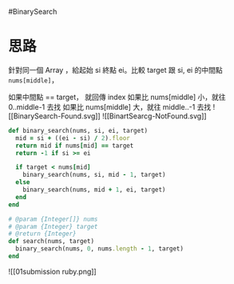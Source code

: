 #BinarySearch

# 思路

針對同一個 Array ，給起始 si 終點 ei。比較 target 跟 si, ei 的中間點 `nums[middle]`，

如果中間點 == target， 就回傳 index
如果比 nums[middle] 小，就往 0..middle-1 去找
如果比 nums[middle] 大，就往 middle..-1 去找
![[BinarySearch-Found.svg]]
![[BinartSearcg-NotFound.svg]]

```ruby
def binary_search(nums, si, ei, target)
  mid = si + ((ei - si) / 2).floor
  return mid if nums[mid] == target
  return -1 if si >= ei

  if target < nums[mid]
    binary_search(nums, si, mid - 1, target)
  else
    binary_search(nums, mid + 1, ei, target)
  end
end

# @param {Integer[]} nums
# @param {Integer} target
# @return {Integer}
def search(nums, target)
  binary_search(nums, 0, nums.length - 1, target)
end
```

![[01submission ruby.png]]
